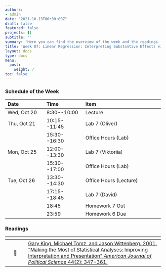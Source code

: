 ```yaml
---
authors:
- admin
date: "2021-10-13T00:00:00Z"
draft: false
featured: false
projects: []
subtitle: ''
summary: 'Here you can find the overview of the week and the readings. This week is all about categorical variables and heterogeneous effects. '
title: 'Week 07: Linear Regression: Interpreting Substantive Effects via the Simulation Method'
layout: docs
type: docs
menu:
  post:
    weight: 7
toc: false
---
```



### Schedule of the Week 


| <div style="width:110px;text-align:left">Date</div> | <div style="width:110px;text-align:left">Time</div> | <div style="width:240px;text-align:left">Item</div> | <div style="width:110px;text-align:left">Room</div> |<div style="width:110px;text-align:center">Material</div> |
|:------------|:-------------|:-------------------|:------------|:----:|
| Wed, Oct 20  | 8:30--10:00   | Lecture                         | A5, 6 B144  | <i class="far fa-file-pdf fa-lg"></i>  |
| Thu, Oct 21  | 10:15--11:45 | Lab 7 (Oliver)                  | A5, 6 C-108 |    [<i class="fab fa-github fa-lg"></i>](https://github.com/uni-mannheim-qm-2021/week07_ols_simulation)         |
|             | 15:30--16:30 | Office Hours (Lab)           | [Online](https://uni-mannheim.zoom.us/j/62493789522?pwd=M0EwaWg4Mm5xbWtTRHVLOUdteXFjdz09) |  
| Mon, Oct 25 | 12:00--13:30 | Lab 7 (Viktoriia)           | A5, 6 C-108 |        [<i class="fab fa-github fa-lg"></i>](https://github.com/uni-mannheim-qm-2021/week07_ols_simulation)        |
|             | 15:30--17:00 | Office Hours (Lab)           | [Online](https://uni-mannheim.zoom.us/j/62493789522?pwd=M0EwaWg4Mm5xbWtTRHVLOUdteXFjdz09) |  
| Tue, Oct 26  | 13:30--14:30 | Office Hours (Lecture)                  | [Online](https://uni-mannheim.zoom.us/j/68595945348?pwd=TWtzOGdORXhMV1Q5YUZTUWVrejdwZz09) |             |
|  | 17:15--18:45 | Lab 7 (David)                  | Online |       [<i class="fab fa-github fa-lg"></i>](https://github.com/uni-mannheim-qm-2021/week07_ols_simulation)       |
|   | 18:45 | Homework 7 Out                 | via Github |     [<i class="fab fa-github fa-lg"></i>](https://github.com/uni-mannheim-qm-2021?q=hw07)  |
|   | 23:59 | Homework 6 Due                 | via Github |         [<i class="fab fa-github fa-lg"></i>](https://github.com/uni-mannheim-qm-2021?q=hw06)  |


### Readings

| <div style="width:50px"></div>  | <div style="width:420px"></div>  |  <div style="width:200px"></div> |
|:---:|:---|:---:|
| :page_facing_up: | [Gary King, Michael Tomz, and Jason Wittenberg. 2001. "Making the Most of Statistical Analyses: Improving Interpretation and Presentation" *American Journal of Political Science* 44(2): 347-361.](https://ilias.uni-mannheim.de/goto.php?target=file_1172098_download&client_id=ILIAS) | **Required** |



